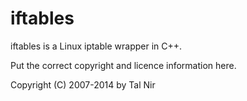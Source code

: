 iftables
=======

iftables is a Linux iptable wrapper in C++.

Put the correct copyright and licence information here.

Copyright (C) 2007-2014 by Tal Nir
